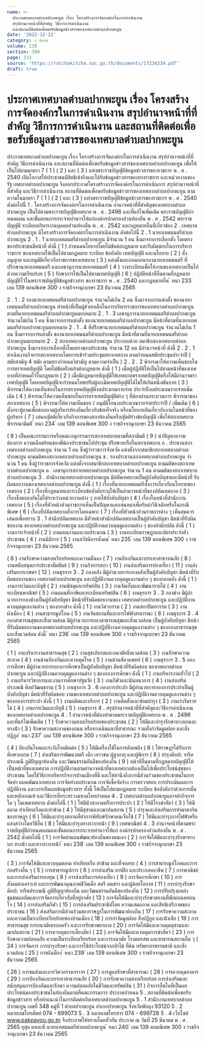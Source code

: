 ```yaml
---
name: >-
  ประกาศเทศบาลตำบลปากพะยูน เรื่อง โครงสร้างการจัดองค์กรในการดำเนินงาน
  สรุปอำนาจหน้าที่ที่สำคัญ วิธีการการดำเนินงาน
  และสถานที่ติดต่อเพื่อขอรับข้อมูลข่าวสารของเทศบาลตำบลปากพะยูน
date: '2022-12-22'
category: ง พิเศษ
volume: 139
section: 300
page: 233
source: 'https://ratchakitcha.soc.go.th/documents/17234234.pdf'
draft: true
---
```


# ประกาศเทศบาลตำบลปากพะยูน เรื่อง โครงสร้างการจัดองค์กรในการดำเนินงาน สรุปอำนาจหน้าที่ที่สำคัญ วิธีการการดำเนินงาน และสถานที่ติดต่อเพื่อขอรับข้อมูลข่าวสารของเทศบาลตำบลปากพะยูน

ประกาศเทศบาลตําบลปากพะยูน เรื่อง โครงสร้างการจัดองค์กรในการดําเนินงาน สรุปอํานาจหน้าที่ที่สําคัญ วิธีการดําเนินงาน และสถานที่ติดต่อเพื่อขอรับข้อมูลข่าวสารของเทศบาลตําบลปากพะยูน เพื่อให้เป็นไปตามมาตรา 7 ( 1 ) ( 2 ) และ ( 3 ) แห่งพระราชบัญญัติข้อมูลข่าวสารของราชการ พ . ศ . 2540 เปิดโอกาสให้ประชาชนมีสิทธิเข้าถึงและได้รับข้อมูลข่าวสารของทางราชการ และหน่วยงานของรัฐ เทศบาลตําบลปากพะยูน จึงออกประกาศโครงสร้างการจัดองค์กรในการดําเนินการ สรุปอํานาจหน้าที่ที่สําคัญ และวิธีการดําเนินงาน สถานที่ติดต่อเพื่อขอรับข้อมูลข่าวสารของเทศบาลตําบลปากพะยูน ตามความในมาตรา 7 ( 1 ) ( 2 ) และ ( 3 ) แห่งพระราชบัญญัติข้อมูลข่าวสารของราชการ พ . ศ . 2540 ดังต่อไปนี้ 1 . โครงสร้างการจัดองค์กรในการดําเนินงาน อํานาจหน้าที่ที่สําคัญของเทศบาลตําบลปากพะยูน เป็นไปตามพระราชบัญญัติเทศบาล พ . ศ . 2496 และที่แก้ไขเพิ่มเติม พระราชบัญญัติกําหนดแผน และขั้นตอนการกระจายอํานาจให้แก่องค์กรปกครองส่วนท้องถิ่น พ . ศ . 2542 พระราชบัญญัติ ระเบียบบริหารงานบุคคลส่วนท้องถิ่น พ . ศ . 2542 และกฎหมายอื่นที่เกี่ยวข้อง 2 . เทศบาลตําบลปากพะยูน มีโครงสร้างการจัดองค์กรในการดําเนินงาน ดังต่อไปนี้ 2 . 1 นายกเทศมนตรีตําบลปากพะยูน 2 . 1 . 1 นายกเทศมนตรีตําบลปากพะยูน มีจํานวน 1 คน ซึ่งมาจากการเลือกตั้ง โดยตรงของประชาชนมีหน้าที่ ดังนี้ ( 1 ) กําหนดนโยบายโดยไม่ขัดต่อกฎหมาย และรับผิดชอบในการบริหารราชการ ของเทศบาลให้เป็นไปตามกฎหมาย ระเบียบ ข้อบังคับ เทศบัญญัติ และนโยบาย ( 2 ) สั่ง อนุญาต และอนุมัติเกี่ยวกับราชการของเทศบาล ( 3 ) แต่งตั้งและถอดถอนรองนายกเทศมนตรี ที่ปรึกษานายกเทศมนตรี และเลขานุการนายกเทศมนตรี ( 4 ) วางระเบียบเพื่อให้งานของเทศบาลเป็นไปด้วยความเรียบร้อย ( 5 ) รักษาการให้เป็นไปตามเทศบัญญัติ ( 6 ) ปฏิบัติหน้าที่อื่นตามที่กฎหมายบัญญัติไว้ในพระราชบัญญัติข้อมูลข่าวสาร ของราชการ พ . ศ . 2540 และกฎหมายอื่น ้ หนา 233 ่ เลม 139 ตอนพิเศษ 300 ง ราชกิจจานุเบกษา 23 ธันวาคม 2565

2 . 1 . 2 รองนายกเทศมนตรีตําบลปากพะยูน จํานวนไม่เกิน 2 คน ซึ่งมาจากการแต่งตั้ง ของนายกเทศมนตรีตําบลปากพะยูน ทําหน้าที่เป็นผู้ช่วยเหลือในการบริหารราชการของเทศบาลตําบลปากพะยูน ตามที่นายกเทศมนตรีตําบลปากพะยูนมอบหมาย 2 . 1 . 3 เลขานุการนายกเทศมนตรีตําบลปากพะยูน จํานวนไม่เกิน 1 คน ซึ่งมาจากการแต่งตั้ง ของนายกเทศมนตรีตําบลปากพะยูน มีหน้าที่ตามที่นายกเทศมนตรีตําบลปากพะยูนมอบหมาย 2 . 1 . 4 ที่ปรึกษานายกเทศมนตรีตําบลปากพะยูน จํานวนไม่เกิน 1 คน ซึ่งมาจากการแต่งตั้ง ของนายกเทศมนตรีตําบลปากพะยูน มีหน้าที่ตามที่นายกเทศมนตรีตําบลปากพะยูนมอบหมาย 2 . 2 สภาเทศบาลตําบลปากพะยูน ประกอบด้วย สมาชิกสภาเทศบาลตําบลปากพะยูน ซึ่งมาจากการเลือกตั้งโดยตรงของประชาชน จํานวน 12 คน มีอํานาจหน้าที่ ดังนี้ 2 . 2 . 1 ดําเนินงานกิจการสภาเทศบาลโดยการเข้าร่วมประชุมสภาเทศบาล ตามกําหนดสมัยประชุมประจําปี ( สมัยสามัญ 4 สมัย ตามสภากําหนดวิสามัญ ตามความจําเป็น ) 2 . 2 . 2 พิจารณาให้ความเห็นชอบในการตราเทศบัญญัติ โดยไม่ขัดหรือแย้งต่อกฎหมาย ดังนี้ ( 1 ) เมื่อผู้ปฏิบัติให้เป็นไปตามหน้าที่ของเทศบาลที่กําหนดไว้ในกฎหมาย ( 2 ) เมื่อมีกฎหมายบัญญัติให้เทศบาลตราเทศบัญญัติหรือให้มีอํานาจตราเทศบัญญัติ โดยเทศบัญญัติจะกําหนดโทษปรับผู้ละเมิดเทศบัญญัติได้ไม่ให้เกินหนึ่งพันบาท ( 3 ) พิจารณาให้ความเห็นชอบในการตราเทศบัญญัติงบประมาณรายจ่าย ประจําปีงบประมาณรายจ่ายเพิ่มเติม ( 4 ) พิจารณาให้ความเห็นชอบในการตราเทศบัญญัติต่าง ๆ ที่ต้องผ่านกระบวนการ พิจารณาของสภาเทศบาล ( 5 ) พิจารณาให้ความเห็นชอบ / อนุมัติโอนงบประมาณรายจ่ายประจําปี / เพิ่มเติม ( 6 ) ตั้งกระทู้ถามเพื่อสอบถามผู้บริหารท้องถิ่นเกี่ยวกับข้อเท็จจริง หรือนโยบายอันเกี่ยวกับงานในหน้าที่ของผู้บริหาร ( 7 ) เสนอญัตติเกี่ยวกับกิจการของสภาท้องถิ่นหรือญัตติร่างข้อบัญญัติ เพื่อให้สภาเทศบาลพิจารณามีมติ ้ หนา 234 ่ เลม 139 ตอนพิเศษ 300 ง ราชกิจจานุเบกษา 23 ธันวาคม 2565

( 8 ) เป็นคณะกรรมการหรือคณะอนุกรรมการสภาเทศบาลตามที่สภามีมติ ( 9 ) นําปัญหาความต้องการ ความเดือดร้อนของพี่น้องประชาชนไปประชุม ปรึกษาหารือในสภาเทศบาล ก . ประธานสภาเทศบาลตําบลปากพะยูน จํานวน 1 คน ซึ่งผู้ว่าราชการจังหวัด แต่งตั้งจากสมาชิกสภาเทศบาลตําบลปากพะยูน ตามมติของสภาเทศบาลตําบลปากพะยูน ข . รองประธานสภาเทศบาลตําบลปากพะยูน จํานวน 1 คน ซึ่งผู้ว่าราชการจังหวัด แต่งตั้งจากสมาชิกสภาเทศบาลตําบลปากพะยูน ตามมติของสภาเทศบาลตําบลปากพะยูน ค . เลขานุการสภาเทศบาลตําบลปากพะยูน จํานวน 1 คน ตามมติของสภาเทศบาลตําบลปากพะยูน 3 . สํานักงานเทศบาลตําบลปากพะยูน มีปลัดเทศบาลเป็นผู้บังคับบัญชาและมีหน้าที่ รับผิดชอบงานของเทศบาลตําบลปากพะยูน ดังนี้ ( 1 ) เรื่องที่นายกเทศมนตรีสั่งการเกี่ยวกับนโยบายของเทศบาล ( 2 ) เรื่องที่กฎหมายและระเบียบข้อบังคับระบุให้เป็นอํานาจหน้าที่ของปลัดเทศบาล ( 3 ) เรื่องซึ่งตกลงกันไม่ได้ระหว่างหน่วยงานต่าง ๆ ภายใต้บังคับบัญชา ( 4 ) เรื่องในหน้าที่สํานักงานเทศบาล ( 5 ) เรื่องที่หัวหน้าส่วนราชการเห็นเป็นปัญหาและเสนอมาเพื่อรับคําวินิจฉัยหรือในกรณีพิเศษ ( 6 ) เรื่องที่ปลัดเทศบาลสั่งการโดยเฉพาะ ( 7 ) เรื่องที่หัวหน้าส่วนราชการต่าง ๆ เห็นสมควรเสนอเพื่อทราบ 3 . 1 สํานักปลัดเทศบาล มีหัวหน้าสํานักปลัดเทศบาลเป็นผู้บังคับบัญชา มีหน้าที่รับผิดชอบงาน ของเทศบาลตําบลปากพะยูน และปฏิบัติงานควบคุมดูแลงานต่าง ๆ ของสํานักปลัด ดังนี้ ( 1 ) งานการเจ้าหน้าที่ ( 2 ) งานแผนงานและงบประมาณ ( 3 ) งานทะเบียนราษฎรและบัตรประจําตัวประชาชน ( 4 ) งานนิติการ ( 5 ) งานสวัสดิการสังคม ้ หนา 235 ่ เลม 139 ตอนพิเศษ 300 ง ราชกิจจานุเบกษา 23 ธันวาคม 2565

( 6 ) งานรักษาความสงบเรียบร้อยและความมั่นคง ( 7 ) งานป้องกันและบรรเทาสาธารณภัย ( 8 ) งานสนับสนุนการประชาสัมพันธ์ ( 9 ) งานกิจการสภา ( 10 ) งานส่งเสริมการท่องเที่ยว ( 11 ) งานส่งเสริมการเกษตร ( 12 ) งานธุรการ 3 . 2 กองคลัง มีผู้อํานวยการกองคลังเป็นผู้บังคับบัญชา มีหน้าที่รับผิดชอบงานของ เทศบาลตําบลปากพะยูน และปฏิบัติงานควบคุมดูแลงานต่าง ๆ ของกองคลัง ดังนี้ ( 1 ) งานการเงินและบัญชี ( 2 ) งานพัสดุและทรัพย์สิน ( 3 ) งานจัดเก็บและพัฒนารายได้ ( 4 ) งานทะเบียนพาณิชย์ ( 5 ) งานแผนที่ภาษีและทะเบียนทรัพย์สิน ( 6 ) งานธุรการ 3 . 3 กองช่าง มีผู้อํานวยการกองช่างเป็นผู้บังคับบัญชา มีหน้าที่รับผิดชอบงานของ เทศบาลตําบลปากพะยูน และปฏิบัติงานควบคุมดูแลงานต่าง ๆ ของกองช่าง ดังนี้ ( 1 ) งานวิศวกรรม ( 2 ) งานสถาปัตยกรรม ( 3 ) งานผังเมือง ( 4 ) งานสาธารณูปโภค ( 5 ) งานจัดสถานที่และการไฟฟ้าสาธารณะ ( 6 ) งานธุรการ 3 . 4 กองสาธารณสุขและสิ่งแวดล้อม มีผู้อํานวยการกองสาธารณสุขและสิ่งแวดล้อม เป็นผู้บังคับบัญชา มีหน้าที่รับผิดชอบงานของเทศบาลตําบลปากพะยูน และปฏิบัติงานควบคุมดูแลงานต่าง ๆ ของกองสาธารณสุขและสิ่งแวดล้อม ดังนี้ ้ หนา 236 ่ เลม 139 ตอนพิเศษ 300 ง ราชกิจจานุเบกษา 23 ธันวาคม 2565

( 1 ) งานบริหารงานสาธารณสุข ( 2 ) งานสุขาภิบาลและอนามัยสิ่งแวดล้อม ( 3 ) งานรักษาความสะอาด ( 4 ) งานด้านป้องกันและควบคุมโรค ( 5 ) งานด้านสัตวแพทย์ ( 6 ) งานธุรการ 3 . 5 กองการศึกษา มีผู้อํานวยการกองการศึกษาเป็นผู้บังคับบัญชา มีหน้าที่รับผิดชอบ ของเทศบาลตําบลปากพะยูน และปฏิบัติงานควบคุมดูแลงานต่าง ๆ ของกองการศึกษา ดังนี้ ( 1 ) งานบริหารงานทั่วไป ( 2 ) งานบริหารวิชาการและงานการศึกษาปฐมวัย ( 3 ) งานกีฬาและนันทนาการ ( 4 ) งานส่งเสริมประเพณี ศิลปวัฒนธรรม ( 5 ) งานธุรการ 3 . 6 กองการประปา มีผู้อํานวยการกองการประปาเป็นผู้บังคับบัญชา มีหน้าที่รับผิดชอบ งานของเทศบาลตําบลปากพะยูน และปฏิบัติงานควบคุมดูแลงานต่าง ๆ ของกองการประปา ดังนี้ ( 1 ) งานผลิตและบริการ ( 2 ) งานติดตั้งและซ่อมบํารุง ( 3 ) งานเร่งรัดรายได้ ( 4 ) งานการเงินและบัญชี ( 5 ) งานธุรการ 4 . สรุปอํานาจหน้าที่ที่สําคัญและวิธีการดําเนินงานของเทศบาลตําบลปากพะยูน 4 . 1 อํานาจหน้าที่ต้องทําตามพระราชบัญญัติเทศบาล พ . ศ . 2496 และที่แก้ไขเพิ่มเติม ( 1 ) รักษาความสงบเรียบร้อยของประชาชน ( 2 ) ให้มีและบํารุงรักษาทางบกและทางน้ํา ( 3 ) รักษาความสะอาดของถนน หรือทางเดินและที่สาธารณะ รวมทั้งกําจัดมูลฝอย และสิ่งปฏิกูล ้ หนา 237 ่ เลม 139 ตอนพิเศษ 300 ง ราชกิจจานุเบกษา 23 ธันวาคม 2565

( 4 ) ป้องกันโรคและระงับโรคติดต่อ ( 5 ) ให้มีเครื่องใช้ในการดับเพลิง ( 6 ) ให้ราษฎรได้รับการศึกษาอบรม ( 7 ) ส่งเสริมการพัฒนาสตรี เด็ก เยาวชน ผู้สูงอายุ และผู้พิการ ( 8 ) บํารุงศิลปะ จารีตประเพณี ภูมิปัญญาท้องถิ่น และวัฒนธรรมอันดีของท้องถิ่น ( 9 ) หน้าที่อื่นตามที่กฎหมายบัญญัติให้เป็นหน้าที่ของเทศบาล การปฏิบัติงานตามอํานาจหน้าที่ของเทศบาลต้องเป็นไปเพื่อประโยชน์สุขของประชาชน โดยใช้วิธีการบริหารกิจการบ้านเมืองที่ดี และให้คํานึงถึงการมีส่วนร่วมของประชาชนในการจัดทํา แผนพัฒนาเทศบาล การจัดทํางบประมาณ การจัดซื้อจัดจ้าง การตรวจสอบ การประเมินผลการปฏิบัติงาน และการเปิดเผยข้อมูลข่าวสาร ทั้งนี้ ให้เป็นไปตามกฎหมาย ระเบียบ ข้อบังคับว่าด้วยการนั้น และหลักเกณฑ์ และวิธีการที่กระทรวงมหาดไทยกําหนด 4 . 2 เทศบาลตําบลปากพะยูนอาจทํากิจการใด ๆ ในเขตเทศบาล ดังต่อไปนี้ ( 1 ) ให้มีน้ําสะอาดหรือการประปา ( 2 ) ให้มีโรงฆ่าสัตว์ ( 3 ) ให้มีตลาด ท่าเทียบเรือและท่าข้าม ( 4 ) ให้มีสุสานและฌาปนสถาน ( 5 ) บํารุงและส่งเสริมการทํามาหากินของราษฎร ( 6 ) ให้มีและบํารุงสถานที่ทําการพิทักษ์รักษาคนเจ็บไข้ ( 7 ) ให้มีและบํารุงการไฟฟ้าหรือแสงสว่างโดยวิธีอื่น ( 8 ) ให้มีและบํารุงทางระบายน้ํา ( 9 ) เทศพาณิชย์ 4 . 3 อํานาจหน้าที่ตามพระราชบัญญัติกําหนดแผนและขั้นตอนการกระจายอํานาจให้แก่ องค์กรปกครองส่วนท้องถิ่น พ . ศ . 2542 ดังต่อไปนี้ ( 1 ) การจัดทําแผนพัฒนาท้องถิ่นของตนเอง ( 2 ) การจัดให้มีและบํารุงรักษาทางบก ทางน้ํา และทางระบายน้ํา ้ หนา 238 ่ เลม 139 ตอนพิเศษ 300 ง ราชกิจจานุเบกษา 23 ธันวาคม 2565

( 3 ) การจัดให้มีและควบคุมตลาด ท่าเทียบเรือ ท่าข้าม และที่จอดรถ ( 4 ) การสาธารณูปโภคและการก่อสร้างอื่น ๆ ( 5 ) การสาธารณูปการ ( 6 ) การส่งเสริม การฝึก และประกอบอาชีพ ( 7 ) การพาณิชย์ และการส่งเสริมการลงทุน ( 8 ) การส่งเสริมการท่องเที่ยว ( 9 ) การจัดการศึกษา ( 10 ) การสังคมสงเคราะห์ และการพัฒนาคุณภาพชีวิตเด็ก สตรี คนชรา และผู้ด้อยโอกาส ( 11 ) การบํารุงรักษาศิลปะ จารีตประเพณี ภูมิปัญญาท้องถิ่น และวัฒนธรรมอันดีของท้องถิ่น ( 12 ) การปรับปรุงแหล่งชุมชนแออัดและการจัดการเกี่ยวกับที่อยู่อาศัย ( 13 ) การจัดให้มีและบํารุงรักษาสถานที่พักผ่อนหย่อนใจ ( 14 ) การส่งเสริมกีฬา ( 15 ) การส่งเสริมประชาธิปไตย ความเสมอภาค และสิทธิเสรีภาพของประชาชน ( 16 ) ส่งเสริมการมีส่วนร่วมของราษฎรในการพัฒนาท้องถิ่น ( 17 ) การรักษาความสะอาดและความเป็นระเบียบเรียบร้อยของบ้านเมือง ( 18 ) การกําจัดมูลฝอย สิ่งปฏิกูล และน้ําเสีย ( 19 ) การสาธารณสุข การอนามัยครอบครัว และการรักษาพยาบาล ( 20 ) การจัดให้มีและควบคุมสุสานและฌาปนสถาน ( 21 ) การควบคุมการเลี้ยงสัตว์ ( 22 ) การจัดให้มีและควบคุมการฆ่าสัตว์ ( 23 ) การรักษาความปลอดภัย ความเป็นระเบียบเรียบร้อย และการอนามัย โรงมหรสพ และสาธารณสถานอื่น ๆ ( 24 ) การจัดการ การบํารุงรักษา และการใช้ประโยชน์จากป่าไม้ ที่ดิน ทรัพยากรธรรมชาติ และสิ่งแวดล้อม ( 25 ) การผังเมือง ้ หนา 239 ่ เลม 139 ตอนพิเศษ 300 ง ราชกิจจานุเบกษา 23 ธันวาคม 2565

( 26 ) การขนส่งและการวิศวกรรมจราจร ( 27 ) การดูแลรักษาที่สาธารณะ ( 28 ) การควบคุมอาคาร ( 29 ) การป้องกันและบรรเทาสาธารณภัย ( 30 ) การรักษาความสงบเรียบร้อย การส่งเสริมและสนับสนุนการป้องกันและรักษา ความปลอดภัยในชีวิตและทรัพย์สิน ( 31 ) กิจการอื่นใดที่เป็นผลประโยชน์ของประชาชนในท้องถิ่นตามที่คณะกรรมการ ประกาศกําหนด 5 . สถานที่ติดต่อเพื่อขอรับข้อมูลข่าวสาร หรือคําแนะนําในการติดต่อกับเทศบาลตําบลปากพะยูน 5 . 1 สํานักงานเทศบาลตําบลปากพะยูน เลขที่ 348 หมู่ที่ 1 ตําบลปากพะยูน อําเภอปากพะยูน จังหวัดพัทลุง 93120 5 . 2 หมายเลขโทรศัพท์ 074 - 699073 5 . 3 หมายเลขโทรสาร 074 - 699728 5 . 4 เว็บไซต์ www.pakpayoo.go.tn จึงประกาศให้ทราบโดยทั่วกัน ประกาศ ณ วันที่ 25 มีนาคม พ . ศ . 2565 ยุสุบ แหละตี นายกเทศมนตรีตําบลปากพะยูน ้ หนา 240 ่ เลม 139 ตอนพิเศษ 300 ง ราชกิจจานุเบกษา 23 ธันวาคม 2565
